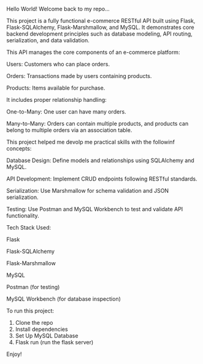 Hello World! Welcome back to my repo...

This project is a fully functional e-commerce RESTful API built using Flask, Flask-SQLAlchemy, Flask-Marshmallow, and MySQL. It demonstrates core backend development principles such as database modeling, API routing, serialization, and data validation.

This API manages the core components of an e-commerce platform:

Users: Customers who can place orders.

Orders: Transactions made by users containing products.

Products: Items available for purchase.

It includes proper relationship handling:

One-to-Many: One user can have many orders.

Many-to-Many: Orders can contain multiple products, and products can belong to multiple orders via an association table.

This project helped me devolp me practical skills with the followinf concepts: 

Database Design: Define models and relationships using SQLAlchemy and MySQL.

API Development: Implement CRUD endpoints following RESTful standards.

Serialization: Use Marshmallow for schema validation and JSON serialization.

Testing: Use Postman and MySQL Workbench to test and validate API functionality.

Tech Stack Used: 

Flask

Flask-SQLAlchemy

Flask-Marshmallow

MySQL

Postman (for testing)

MySQL Workbench (for database inspection)

To run this project: 

1. Clone the repo
2. Install dependencies
3. Set Up MySQL Database
4. Flask run (run the flask server) 


Enjoy! 
